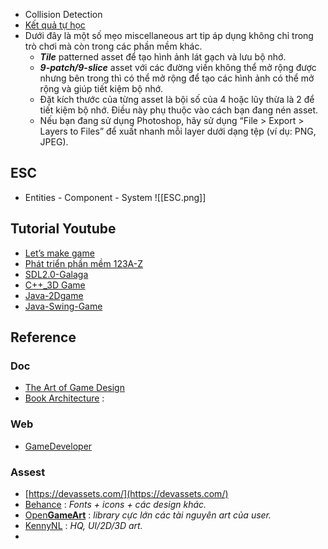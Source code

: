 - Collision Detection
- [Kết quả tự học](https://docs.google.com/spreadsheets/d/1zxeSqg0ixihTYhwzE_FboUFlbMCd28nF580rNzkFI_U/edit?gid=669359804#gid=669359804)
- Dưới đây là một số mẹo miscellaneous art tip áp dụng không chỉ trong trò chơi mà còn trong các phần mềm khác.
	- _**Tile**_ patterned asset để tạo hình ảnh lát gạch và lưu bộ nhớ.
	- _**9-patch/9-slice**_ asset với các đường viền không thể mở rộng được nhưng bên trong thì có thể mở rộng để tạo các hình ảnh có thể mở rộng và giúp tiết kiệm bộ nhớ.
	- Đặt kích thước của từng asset là bội số của 4 hoặc lũy thừa là 2 để tiết kiệm bộ nhớ. Điều này phụ thuộc vào cách bạn đang nén asset.
	- Nếu bạn đang sử dụng Photoshop, hãy sử dụng “File > Export > Layers to Files” để xuất nhanh mỗi layer dưới dạng tệp (ví dụ: PNG, JPEG).

## ESC 
- Entities - Component - System
![[ESC.png]]
## Tutorial Youtube
- [Let’s make game](https://www.youtube.com/watch?v=XsvI8Sng6dk&list=PLhfAbcv9cehhkG7ZQK0nfIGJC_C-wSLrx&index=10)
- [Phát triển phần mềm 123A-Z](https://www.youtube.com/watch?v=PXu88_Wr7Hc&list=PLR7NDiX0QsfTIEQUeYCfc2MyCquX0ig9V&index=14)
- [SDL2.0-Galaga](https://www.youtube.com/watch?v=T_O-sh1i9ts&list=PLhJr2LOK-xwxQlevIZ97ZABLw72Eu9he7&index=37)
- [C++_3D Game](https://www.youtube.com/watch?v=ssGka-bSTvQ&list=PLv8DnRaQOs5-ST_VDqgbbMRtzMtpK36Hy)
- [Java-2Dgame](https://www.youtube.com/watch?v=dEKs-3GhVKQ&list=PLah6faXAgguMnTBs3JnEJY0shAc18XYQZ)
- [Java-Swing-Game](https://www.youtube.com/watch?v=a-kjyNXvo18)

## Reference
### Doc
- [The Art of Game Design](https://iums.ac.ir/uploads/%5BJesse_Schell%5D_The_Art_of_Game_Design_A_book_of_l(BookFi).pdf)
- [Book Architecture](https://gameprogrammingpatterns.com/architecture-performance-and-games.html?fbclid=IwAR2lgmWyrisLeJ7vf3AK3XEoH7l1ajyCaC--987u71pj3Ji22RmEYU0sH9k) :
### Web
- [GameDeveloper](https://www.gamedeveloper.com/)
### Assest
- [https://devassets.com/](https://devassets.com/)
- [Behance](https://www.behance.net/) : _Fonts + icons + các design khác._
- [Open**GameArt**](https://opengameart.org/) : _library cực lớn các tài nguyên art của user._
- [KennyNL](https://kenney.nl/) : _HQ, UI/2D/3D art._
- 